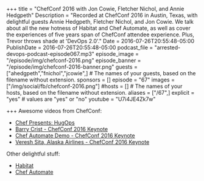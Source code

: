 +++
title = "ChefConf 2016 with Jon Cowie, Fletcher Nichol, and Annie Hedgpeth"
Description = "Recorded at ChefConf 2016 in Austin, Texas, with delightful guests Annie Hedgpeth, Fletcher Nichol, and Jon Cowie. We talk about all the new hotness of Habitat and Chef Automate, as well as cover the experiences of five years span of ChefConf attendee experience. Plus, Trevor throws shade at 'DevOps 2.0'."
Date = 2016-07-26T20:55:48-05:00
PublishDate = 2016-07-26T20:55:48-05:00
podcast_file = "arrested-devops-podcast-episode067.mp3"
episode_image = "/episode/img/chefconf-2016.png"
episode_banner = "/episode/img/chefconf-2016-banner.png"
guests = ["ahedgpeth","fnichol","jcowie",] # The names of your guests, based on the filename without extension.
sponsors = []
episode = "67"
images = ["/img/social/fb/chefconf-2016.png"]
#hosts = [] # The names of your hosts, based on the filename without extension.
aliases = ["/67",]
explicit = "yes" # values are "yes" or "no"
youtube = "U7i4JE4Zk7w"

+++
Awesome videos from ChefConf:

- [Chef Presents: HugOps](https://www.youtube.com/watch?v=pW48v1xAPyI)
- [Barry Crist - ChefConf 2016 Keynote](https://www.youtube.com/watch?v=mA-gozxxrPo)
- [Chef Automate Demo - ChefConf 2016 Keynote](https://www.youtube.com/watch?v=ihnrB_CNn0o)
- [Veresh Sita, Alaska Airlines - ChefConf 2016 Keynote](https://www.youtube.com/watch?v=mGJkhuRlvTo)

Other delightful stuff:

- [Habitat](https://habitat.sh)
- [Chef Automate](https://www.chef.io/automate/)
